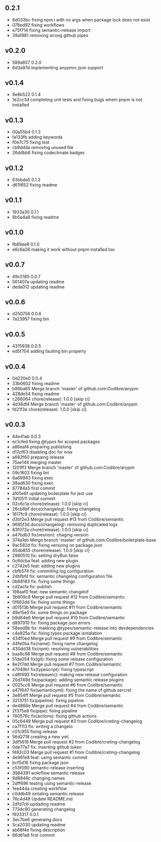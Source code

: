
## 0.2.1
* 8d033bc fixing npm i with no args when package lock does not exist
* 078ed92 fixing workflows
* e75f714 fixing semantic-release import
* 39a1981 removing wrong github pipes
## v0.2.0
* 589a857 0.2.0
* 6d3a97d implementing anypmrc.json support
## v0.1.4
* 9e8b522 0.1.4
* 1e2cc3d completing unit tests and fixing bugs whem pnpm is not installed
## v0.1.3
* 00a55b4 0.1.3
* fa133fb adding keywords
* f0e7c75 fixing test
* cb9ddda removing unused file
* 26ddbb6 fixing codeclimate badges
## v0.1.2
* 63bbda5 0.1.2
* d61f652 fixing readme
## v0.1.1
* 1933a30 0.1.1
* 8b5a4a8 fixing readme
## v0.1.0
* fb89ee8 0.1.0
* e6c6a26 making it work without pnpm installed too
## v0.0.7
* 49c5185 0.0.7
* 561407a updating readme
* deda012 updating readme
## v0.0.6
* d250756 0.0.6
* 7a23957 fixing bin
## v0.0.5
* 4315938 0.0.5
* ed5f704 adding faulting bin property
## v0.0.4
* 0d220e0 0.0.4
* 33b0602 fixing readme
* b96ba65 Merge branch 'master' of github.com:Codibre/anypm
* 428de54 fixing readme
* c266064 chore(release): 1.0.0 [skip ci]
* 4d38df4 Merge branch 'master' of github.com:Codibre/anypm
* fd21f3e chore(release): 1.0.0 [skip ci]
## v0.0.3
* 84e41ab 0.0.3
* ec1cfed fixing @types for scoped packages
* a86eaf4 preparing publishing
* d17cf63 disabling doc for now
* a682f60 prepaing release
* 75ae148 merging master
* 1201ff3 Merge branch 'master' of github.com:Codibre/anypm
* 09c1603 fixing lint
* 6a69943 fixing exec
* 38ad630 fixing exec
* 87784a5 first commit
* a105e6f updating boilerplate for jest use
* 7d10511 Initial commit
* 02c6c1a chore(release): 1.0.0 [skip ci]
* 26cb6bf docs(changelog): fixing changelog
* 1617fc9 chore(release): 1.0.0 [skip ci]
* d3bf2e3 Merge pull request #13 from Codibre/semantic
* 9685f3d docs(changelog): removing duplicated logs
* 83f072a chore(release): 1.0.0 [skip ci]
* a47bdb3 fix(vesrion): chaging version
* 374a1eb Merge branch 'master' of github.com:Codibre/boilerplate-base
* 9ac582d fix: fixing versiong on package.json
* 45db855 chore(release): 1.0.0 [skip ci]
* 2980510 fix: setting dryRun false
* 0c6dcba feat: adding new plugin
* c2742e5 feat: adding new plugins
* cbfb574 fix: commiting log configuration
* 2dbfbfd fix: semantic changelog configuration file
* 0b68183 fix: fixing some things
* cd2acfa fix: publish
* 198aaf0 feat: new semantic changelof
* 3b809c8 Merge pull request #12 from Codibre/semantic
* 0f662dd fix: fixing some things
* d01513b Merge pull request #11 from Codibre/semantic
* 49e15e5 fix: some things on package
* b9d84e6 Merge pull request #10 from Codibre/semantic
* d897910 fix: fixing package json errors
* 58eed8b fix: makking @types/semantic-release into devdependencies
* c4a925a fix: fixing types package isntalation
* 434f0ed Merge pull request #9 from Codibre/semantic
* 44fe0ba fix(name): fixing name changelog
* 430dd38 fix(npm): resolving vulnerabilities
* baa9c98 Merge pull request #8 from Codibre/semantic
* 51da054 fix(git): fixing some release configuration
* 8e2f7dd Merge pull request #7 from Codibre/semantic
* e7049b1 fix(typescript): fixing typescript
* cd8f693 fix(releaserc): making new release configuration
* 20d749d fix(package): adding semantic release plugins
* 0025cc6 Merge pull request #6 from Codibre/semantic
* a47f647 fix(semanticyml): fixing the name of github sercret
* 3e854ff Merge pull request #5 from Codibre/semantic
* 3213751 fix(pipeline): fixing pipeline
* de4866e Merge pull request #4 from Codibre/semantic
* 2f375e8 fix(pipe): fixing pipeline
* 760576c fix(actions): fixing github actions
* 05c6449 Merge pull request #3 from Codibre/creting-changelog
* ca7f113 fix: writing a changelo
* c01c955 fixing release
* 56d2718 creaitng a new yml
* 3df5616 Merge pull request #2 from Codibre/creting-changelog
* 0de77a7 fix: inserting github token
* f482c03 Merge pull request #1 from Codibre/creting-changelog
* 4e961e8 feat: using semantic commit
* bcf5d16 fixing package json
* c53f090 semantic-release inserting
* 3984391 wokrflow semantic release
* 9d8848c changing names
* 2dff696 testing using semantic-release
* 1ee444a creating workflow
* c0ddb49 isntaling semantic release
* 76c4d48 Update README.md
* 2dfd7c6 updading readme
* 773dc90 generating changelog
* f923317 0.0.1
* 3ec7be6 generaing docs
* 5ca2030 updating readme
* ab68f4e fixing description
* 66d61a8 first commit
